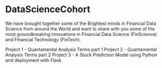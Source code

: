 # DataScienceCohort

We have brought together some of the Brightest minds in Financial Data Science from around the World and want to share with you some of the most groundbreaking innovations in Financial Data Science (FinScience) and Financial Technology (FinTech).

Project 1 - Quantamental Analysis Terms part 1
Project 2 - Quantamental Analysis Terms part 2
Project 3 - A Stock Prediction Model using Python and deployment with Flask

